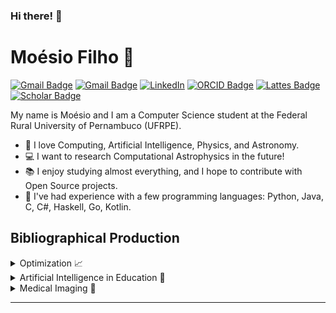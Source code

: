 ### Hi there! 👋
# Moésio Filho :milky_way:
[![Gmail Badge](https://img.shields.io/badge/-moesio.wenceslau@ufrpe.br-c14438?style=flat-square&logo=Gmail&logoColor=white&link=mailto:moesio.wenceslau@ufrpe.br)](mailto:moesio.wenceslau@ufrpe.br) [![Gmail Badge](https://img.shields.io/badge/-moesio.f@gmail.com-c14438?style=flat-square&logo=Gmail&logoColor=white&link=mailto:moesio.f@gmail.com)](mailto:moesio.f@gmail.com)
[![LinkedIn](https://img.shields.io/badge/-LinkedIn-%230077B5.svg?style=flat-square&labelColor=grey&logo=linkedin&logoColor=white&link=https://www.linkedin.com/in/moesiof/)](https://www.linkedin.com/in/moesiof/)
[![ORCID Badge](https://img.shields.io/badge/-ORCID-green?style=flat-square&labelColor=grey&color=green&link=https://orcid.org/0000-0002-8984-4001)](https://orcid.org/0000-0002-8984-4001)
[![Lattes Badge](https://img.shields.io/badge/-CNPq%20Lattes-green?style=flat-square&labelColor=grey&color=blue&link=http://lattes.cnpq.br/2052605083076286)](http://lattes.cnpq.br/2052605083076286)
[![Scholar Badge](https://img.shields.io/badge/-Google%20Scholar-green?style=flat-square&labelColor=grey&color=orange&link=https://scholar.google.com/citations?user=3Xr6bNkAAAAJ&hl=en)](https://scholar.google.com/citations?user=3Xr6bNkAAAAJ&hl=en)

My name is Moésio and I am a Computer Science student at the Federal Rural University of Pernambuco (UFRPE). 

- :dizzy: I love Computing, Artificial Intelligence, Physics, and Astronomy. 
- :computer: I want to research Computational Astrophysics in the future!
- :books: I enjoy studying almost everything, and I hope to contribute with Open Source projects.
- :pencil: I've had experience with a few programming languages: Python, Java, C, C#, Haskell, Go, Kotlin.

## Bibliographical Production

<details>
<summary>Optimization 📈</summary>

> OLIVEIRA, F.B., SILVA-FILHO, M.W., BARBOSA, G.A., FREITAS, J.P., PENNA, C., MIRANDA, P.B.C. (2025). [Machine Learning and Time Series Analysis to Forecast Hotel Room Prices](https://doi.org/10.1007/978-3-031-79035-5_25). In: Paes, A., Verri, F.A.N. (eds) Intelligent Systems. BRACIS 2024. Lecture Notes in Computer Science, vol 15414. Springer, Cham. 

> MIRANDA, PÉRICLES B.C.; GIRÁLDEZ-CRU, JESÚS; SILVA-FILHO, MÓESIO W.; ZARCO, CARMEN; CORDÓN, OSCAR. [Learning Agents’ Behavioral Patterns in Agent-Based Modeling by Means of Evolutionary Algorithms](https://doi.org/10.1109/CEC60901.2024.10612079). 2024 IEEE Congress on Evolutionary Computation (CEC). [S. l.]: IEEE, 30 jun. 2024.
  
> SILVA FILHO, MOÉSIO W. DA; BARBOSA, GABRIEL A.; MIRANDA, PÉRICLES B. C. [Learning Global Optimization by Deep Reinforcement Learning](https://dx.doi.org/10.1007/978-3-031-21689-3_30). Intelligent Systems. 1ed.: Springer Cham, 2022, p. 417-433.

> SILVA FILHO, M. W. DA, BARBOSA, G. A., MIRANDA, P. B. C., NASCIMENTO, A. C. A., & MELLO, R. F. (2021). [Zeroth Order Policy Search Methods for Global Optimization Problems: An Experimental Study](https://doi.org/10.5753/eniac.2021.18254 ). In Anais do XVIII Encontro Nacional de Inteligência Artificial e Computacional (ENIAC 2021) (pp. 209–220). Encontro Nacional de Inteligência Artificial e Computacional. Sociedade Brasileira de Computação. 

</details>

<details>
<summary>Artificial Intelligence in Education 🏫</summary>

> OLIVEIRA, H., MELLO, R. F., MIRANDA, P., BATISTA, H., FILHO, M. W. DA S., CORDEIRO, T., BITTENCOURT, I. I., & ISOTANI, S. (2025). [A Benchmark Dataset of Narrative Student Essays with Multi-Competency Grades for Automatic Essay Scoring in Brazilian Portuguese](https://doi.org/10.1016/j.dib.2025.111526 ). In Data in Brief (p. 111526). Elsevier BV. 
  
> Freitas, E., Batista, H. H. N., Barbosa, G. A., Wenceslau, M., Portela, C., Isotani, S., Cordeiro, T., Bittencourt, I. I., Yasojima, K., Sobrinho, Á., Lisboa, R., & Ferreira Mello, R. (2022). [Learning Analytics Desconectada: Um Estudo de Caso em Análise de Produções Textuais](https://doi.org/10.5753/wapla.2022.226823 ). Anais do I Workshop de Aplicações Práticas de Learning Analytics em Instituições de Ensino no Brasil (WAPLA 2022).

> LIMA, T. B.; MELLO, R. F.; SILVA FILHO, M. W. da.; BITTENCOURT, I. I.; CORDEIRO, T. D.; JOSE, J. [Sequence Labeling Algorithms for Punctuation Restoration in Brazilian Portuguese Texts](http://dx.doi.org/10.1007/978-3-031-21689-3_43). Intelligent Systems. 1ed.: Springer Cham, 2022, v. , p. 616-630.

> SILVA FILHO, MÓESIO WENCESLAU DA; NASCIMENTO, ANDRÉ C. A.; MIRANDA, PÉRICLES; RODRIGUES, LUIZ; CORDEIRO, THIAGO; ISOTANI, SEIJI; BITTENCOURT, IG IBERT; MELLO, RAFAEL FERREIRA. [Automated Formal Register Scoring of Student Narrative Essays Written in Portuguese](https://doi.org/10.5753/wapla.2023.236084). Anais do II Workshop de Aplicações Práticas de Learning Analytics em Instituições de Ensino no Brasil (WAPLA 2023). [S. l.]: Sociedade Brasileira de Computação, 2023.

> MELLO, R. F., OLIVEIRA, H., WENCESLAU, M., BATISTA, H., CORDEIRO, T., BITTENCOURT, I. I., AND ISOTANIF, S. (2024). [PROPOR’24 competition on automatic essay scoring of Portuguese narrative essays](https://aclanthology.org/2024.propor-2.1/). In Proceedings of the 16th International Conference on Computational Processing of Portuguese - Vol. 2, pages 1–5, Santiago de Compostela, Galicia/Spain. Association for Computational Linguistics.

</details>

<details>
<summary>Medical Imaging 🩻</summary>

> MOÉSIO WENCESLAU DA SILVA FILHO, HYAN BATISTA, BARBOSA, G., MANGAROSKA, K., & VESIN, B.' (2024). [How to Evaluate Machine Learning in Medical Imaging? A Case Study on Renal Scintigraphy](http://dx.doi.org/10.13140/RG.2.2.30448.98569). 2024 IEEE International Symposium on Biomedical Imaging (ISBI). (Poster)
  
</details>

---
